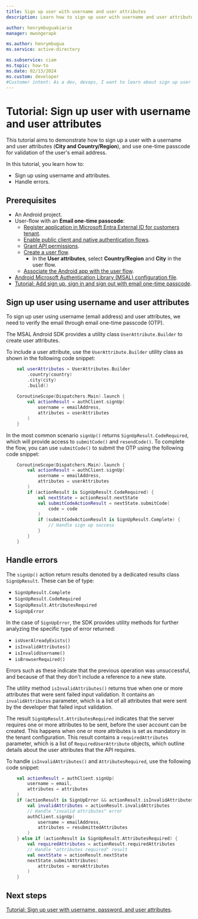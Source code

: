 ```yaml
---
title: Sign up user with username and user attributes
description: Learn how to sign up user with username and user attributes.

author: henrymbuguakiarie
manager: mwongerapk

ms.author: henrymbugua
ms.service: active-directory

ms.subservice: ciam
ms.topic: how-to
ms.date: 02/13/2024
ms.custom: developer
#Customer intent: As a dev, devops, I want to learn about sign up user with username and user attributes.
---
```


# Tutorial: Sign up user with username and user attributes 
 
This tutorial aims to demonstrate how to sign up a user with a username and user attributes (**City and Country/Region**), and use one-time passcode for validation of the user's email address. 
 
In this tutorial, you learn how to: 
 
- Sign up using username and attributes. 
- Handle errors. 
 
## Prerequisites 
 
- An Android project. 
- User-flow with an **Email one-time passcode**: 
  - [Register application in Microsoft Entra External ID for customers tenant](how-to-run-sample-android-app.md#register-an-application).
  - [Enable public client and native authentication flows](how-to-run-sample-android-app.md#enable-public-client-and-native-authentication-flows).
  - [Grant API permissions](how-to-run-sample-android-app.md#grant-api-permissions).
  - [Create a user flow](how-to-run-sample-android-app.md#create-a-user-flow).
    - In the **User attributes**, select **Country/Region** and **City** in the user flow.
  - [Associate the Android app with the user flow](how-to-run-sample-android-app.md#associate-the--app-with-the-user-flow).
- [Android Microsoft Authentication Library (MSAL) configuration file](how-to-run-sample-android-app.md#configure-the-sample-android-mobile-application).
- [Tutorial: Add sign up, sign in and sign out with email one-time passcode](tutorial-native-authentication-android-sign-up-sign-in-sign-out.md).
 
## Sign up user using username and user attributes 
 
To sign up user using username (email address) and user attributes, we need to verify the email through email one-time passcode (OTP). 
 
The MSAL Android SDK provides a utility class `UserAttribute.Builder` to create user attributes. 
 
To include a user attribute, use the `UserAttribute.Builder` utility class as shown in the following code snippet: 
 
```kotlin 
    val userAttributes = UserAttributes.Builder
        .country(country)
        .city(city)
        .build() 
        
    CoroutineScope(Dispatchers.Main).launch {
        val actionResult = authClient.signUp(
            username = emailAddress,
            attributes = userAttributes
        )
    }  
``` 
 
In the most common scenario `signUp()` returns `SignUpResult.CodeRequired`, which will provide access to `submitCode()` and `resendCode()`. To complete the flow, you can use `submitCode()` to submit the OTP using the following code snippet: 
 
```kotlin 
    CoroutineScope(Dispatchers.Main).launch {
        val actionResult = authClient.signUp(
            username = emailAddress,
            attributes = userAttributes
        )
        if (actionResult is SignUpResult.CodeRequired) {
            val nextState = actionResult.nextState
            val submitCodeActionResult = nextState.submitCode(
                code = code
            )
            if (submitCodeActionResult is SignUpResult.Complete) {
                // Handle sign up success
            }
        }
    } 
``` 
 
## Handle errors 

The `signUp()` action return results denoted by a dedicated results class `SignUpResult`. These can be of type:
- `SignUpResult.Complete`
- `SignUpResult.CodeRequired`
- `SignUpResult.AttributesRequired`
- `SignUpError`

In the case of `SignUpError`, the SDK provides utility methods  for further analyzing the specific type of error returned:
- `isUserAlreadyExists()`
- `isInvalidAttributes()`
- `isInvalidUsername()`
- `isBrowserRequired()`

Errors such as these indicate that the previous operation was unsuccessful, and because of that they don't include a reference to a new state.
 
The utility method `isInvalidAttributes()` returns true when one or more attributes that were sent failed input validation. It contains an `invalidAttributes` parameter, which is a list of all attributes that were sent by the developer that failed input validation. 
 
The result `SignUpResult.AttributesRequired` indicates that the server requires one or more attributes to be sent, before the user account can be created. This happens when one or more attributes is set as mandatory in the tenant configuration. This result contains a `requiredAttributes` parameter, which is a list of `RequiredUserAttribute` objects, which outline details about the user attributes that the API requires. 
 
To handle `isInvalidAttributes()` and `AttributesRequired`, use the following code snippet: 
 
```kotlin 
    val actionResult = authClient.signUp(
        username = email,
        attributes = attributes
    )
    if (actionResult is SignUpError && actionResult.isInvalidAttributes()) {
        val invalidAttributes = actionResult.invalidAttributes
        // Handle "invalid attributes" error
        authClient.signUp(
            username = emailAddress,
            attributes = resubmittedAttributes
        )
    } else if (actionResult is SignUpResult.AttributesRequired) {
        val requiredAttributes = actionResult.requiredAttributes 
        // Handle "attributes required" result 
        val nextState = actionResult.nextState
        nextState.submitAttributes(
            attributes = moreAttributes
        )
    }
``` 
 
## Next steps 
 
[Tutorial: Sign up user with username, password, and user attributes](tutorial-native-authentication-android-sign-user-with-username-password-user-attributes.md).

